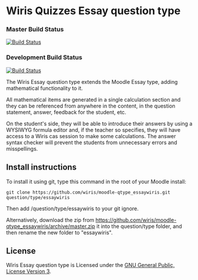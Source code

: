 # Wiris Quizzes Essay question type
### Master Build Status
[![Build Status](https://travis-ci.org/wiris/moodle-qtype_essaywiris.svg?branch=master)](https://travis-ci.org/wiris/moodle-qtype_essaywiris)
### Development Build Status
[![Build Status](https://travis-ci.org/wiris/moodle-qtype_essaywiris.svg?branch=development)](https://travis-ci.org/wiris/moodle-qtype_essaywiris)

The Wiris Essay question type extends the Moodle Essay type, adding mathematical functionality to it.

All mathematical items are generated in a single calculation section and they can be referenced from anywhere in the content, in the question statement, answer, feedback for the student, etc.

On the student's side, they will be able to introduce their answers by using a WYSIWYG formula editor and, if the teacher so specifies, they will have access to a Wiris cas session to make some calculations. The answer syntax checker will prevent the students from unnecessary errors and misspellings.

## Install instructions

To install it using git, type this command in the root of your Moodle install:
```
git clone https://github.com/wiris/moodle-qtype_essaywiris.git question/type/essaywiris
```

Then add /question/type/essaywiris to your git ignore.

Alternatively, download the zip from <https://github.com/wiris/moodle-qtype_essaywiris/archive/master.zip> it into the question/type folder, and then rename the new folder to "essaywiris".


## License


Wiris Essay question type is Licensed under the [GNU General Public, License Version 3](https://www.gnu.org/licenses/gpl-3.0.en.html).

